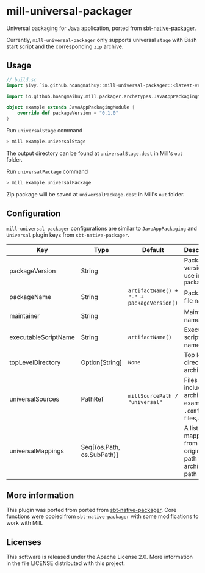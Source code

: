 # mill-universal-packager

Universal packaging for Java application, ported from [sbt-native-packager](https://github.com/sbt/sbt-native-packager).

Currently, `mill-universal-packager` only supports universal `stage` with Bash start script and the corresponding `zip` archive.

## Usage

```scala
// build.sc
import $ivy.`io.github.hoangmaihuy::mill-universal-packager::<latest-version>`

import io.github.hoangmaihuy.mill.packager.archetypes.JavaAppPackagingModule

object example extends JavaAppPackagingModule {
	override def packageVersion = "0.1.0"
}
```

Run `universalStage` command

```bash
> mill example.universalStage
```

The output directory can be found at `universalStage.dest` in Mill's `out` folder.

Run `universalPackage` command

```bash
> mill example.universalPackage
```

Zip package will be saved at `universalPackage.dest` in Mill's `out` folder.

## Configuration

`mill-universal-packager` configurations are similar to `JavaAppPackaging` and `Universal` plugin keys
from `sbt-native-packager`.

| Key                  | Type                       | Default                                   | Description                                                            |
|----------------------|----------------------------|-------------------------------------------|------------------------------------------------------------------------|
| packageVersion       | String                     |                                           | Package version to use in `packageName`                                |
| packageName          | String                     | `artifactName() + "-" + packageVersion()` | Package file name                                                      | 
| maintainer           | String                     |                                           | Maintainer name                                                        
| executableScriptName | String                     | `artifactName()`                          | Executable script file name                                            |
| topLevelDirectory    | Option[String]             | `None`                                    | Top level directory in archive file                                    |
| universalSources     | PathRef                    | `millSourcePath / "universal"`            | Files to be included in archive, for example `.conf`, `.ini` files,... |
| universalMappings    | Seq[(os.Path, os.SubPath)] |                                           | A list of mappings from original path to archive path                  | 

## More information

This plugin was ported from ported from [sbt-native-packager](https://github.com/sbt/sbt-native-packager). Core functions were copied from `sbt-native-packager` with some modifications to work with Mill.

## Licenses

This software is released under the Apache License 2.0. More information in the file LICENSE distributed with this project.
